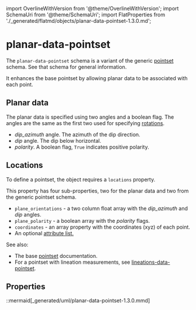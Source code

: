 import OverlineWithVersion from '@theme/OverlineWithVersion';
import SchemaUri from '@theme/SchemaUri';
import FlatProperties from './_generated/flatmd/objects/planar-data-pointset-1.3.0.md';

<OverlineWithVersion title="Geoscience Objects" version="1.3.0" badge="supported" />

# planar-data-pointset

<SchemaUri uri="schema/objects/planar-data-pointset/1.3.0/planar-data-pointset.schema.json" />

The `planar-data-pointset` schema is a variant of the generic [pointset](pointset.md) schema. See that schema for general information.

It enhances the base pointset by allowing planar data to be associated with each point.

## Planar data

The planar data is specified using two angles and a boolean flag.  The angles are the same as the first two used for specifying [rotations](components/rotation.md).

 * *dip_azimuth* angle.  The azimuth of the dip direction.
 * *dip* angle. The dip below horizontal.
 * *polarity*.  A boolean flag, `True` indicates positive polarity.

## Locations

To define a pointset, the object requires a `locations` property.

This property has four sub-properties, two for the planar data and two from the generic pointset schema.

* `plane_orientations` - a two column float array with the *dip_azimuth* and *dip* angles.
* `plane_polarity` - a boolean array with the *polarity* flags.
* `coordinates` - an array property with the coordinates (xyz) of each point.
* An optional [attribute list.](../understanding-schemas/understanding-attributes.md)

See also:
- The base [pointset](pointset.md) documentation.
- For a pointset with lineation measurements, see [lineations-data-pointset](lineations-data-pointset.md).

## Properties

<FlatProperties />

::mermaid[_generated/uml/planar-data-pointset-1.3.0.mmd]
